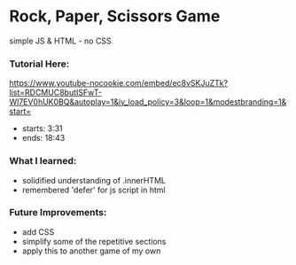 # Rock, Paper, Scissors Game
simple JS & HTML - no CSS

### Tutorial Here:
https://www.youtube-nocookie.com/embed/ec8vSKJuZTk?list=RDCMUC8butISFwT-Wl7EV0hUK0BQ&autoplay=1&iv_load_policy=3&loop=1&modestbranding=1&start=
* starts: 3:31
* ends: 18:43

### What I learned:
* solidified understanding of .innerHTML
* remembered 'defer' for js script in html

### Future Improvements:
* add CSS
* simplify some of the repetitive sections
* apply this to another game of my own